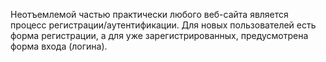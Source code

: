 Неотъемлемой частью практически любого веб-сайта является процесс регистрации/аутентификации. Для новых пользователей есть форма регистрации, а для уже зарегистрированных, предусмотрена форма входа (логина).
